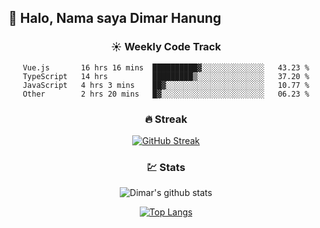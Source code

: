 ## 👋 Halo, Nama saya **Dimar Hanung**

<center>

### :sunny: Weekly Code Track
<!--START_SECTION:waka-->

```text
Vue.js       16 hrs 16 mins  ██████████▓░░░░░░░░░░░░░░   43.23 %
TypeScript   14 hrs          █████████▒░░░░░░░░░░░░░░░   37.20 %
JavaScript   4 hrs 3 mins    ██▓░░░░░░░░░░░░░░░░░░░░░░   10.77 %
Other        2 hrs 20 mins   █▓░░░░░░░░░░░░░░░░░░░░░░░   06.23 %
```

<!--END_SECTION:waka-->

### :fire: Streak

[![GitHub Streak](http://github-readme-streak-stats.herokuapp.com?user=dimar-hanung)](https://git.io/streak-stats)

### :chart: Stats

![Dimar's github stats](https://github-readme-stats.vercel.app/api?username=dimar-hanung&show_icons=true&theme=vue)

[![Top Langs](https://github-readme-stats.vercel.app/api/top-langs/?username=dimar-hanung)](#)

</center>
